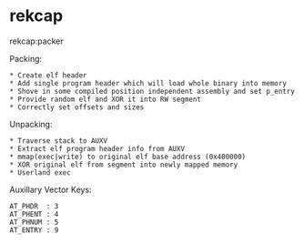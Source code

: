 # rekcap
rekcap:packer


Packing:

    * Create elf header
    * Add single program header which will load whole binary into memory
    * Shove in some compiled position independent assembly and set p_entry
    * Provide random elf and XOR it into RW segment
    * Correctly set offsets and sizes


Unpacking:

    * Traverse stack to AUXV
    * Extract elf program header info from AUXV
    * mmap(exec|write) to original elf base address (0x400000)
    * XOR original elf from segment into newly mapped memory
    * Userland exec


Auxillary Vector Keys:

    AT_PHDR  : 3
    AT_PHENT : 4
    AT_PHNUM : 5
    AT_ENTRY : 9
